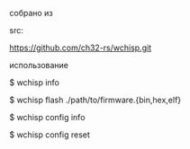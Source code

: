 собрано из

src:

 https://github.com/ch32-rs/wchisp.git


использование

$ wchisp info

$ wchisp flash ./path/to/firmware.{bin,hex,elf}

$ wchisp config info

$ wchisp config reset












